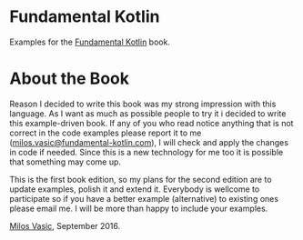 # Fundamental Kotlin
Examples for the [Fundamental Kotlin](http://www.fundamental-kotlin.com/) book.

# About the Book
Reason I decided to write this book was my strong impression with this language. As I want as much as possible people to try it i decided to write this example-driven book. If any of you who read notice anything that is not correct in the code examples please report it to me (milos.vasic@fundamental-kotlin.com), I will check and apply the changes in code if needed. Since this is a new technology for me too it is possible that something may come up.

This is the first book edition, so my plans for the second edition are to update examples, polish it and extend it. Everybody is wellcome to participate so if you have a better example (alternative) to existing ones please email me. I will be more than happy to include your examples.
 
[Milos Vasic](http://www.milosvasic.net/), September 2016.
